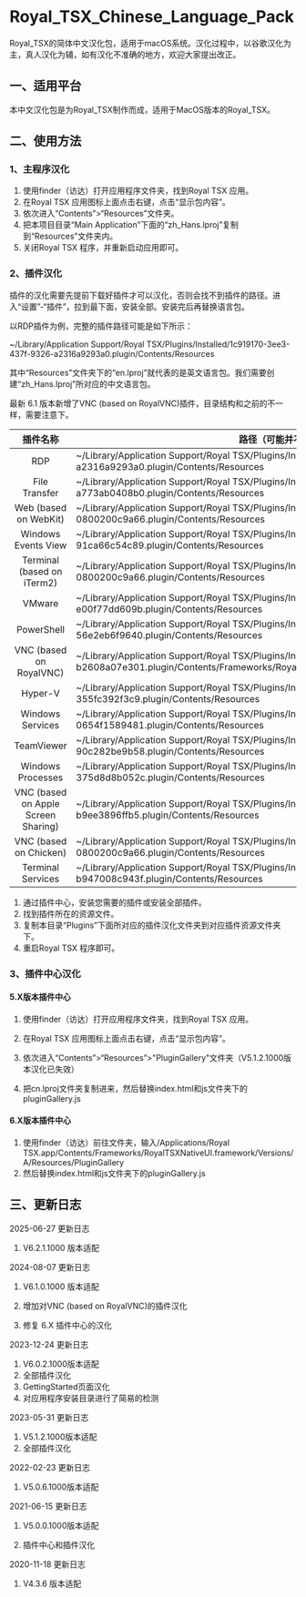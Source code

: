 # Royal_TSX_Chinese_Language_Pack
Royal_TSX的简体中文汉化包，适用于macOS系统。汉化过程中，以谷歌汉化为主，真人汉化为辅，如有汉化不准确的地方，欢迎大家提出改正。

## 一、适用平台

本中文汉化包是为Royal_TSX制作而成，适用于MacOS版本的Royal_TSX。

## 二、使用方法

### 1、主程序汉化

1. 使用finder（访达）打开应用程序文件夹，找到Royal TSX 应用。
2. 在Royal TSX 应用图标上面点击右键，点击“显示包内容”。
3. 依次进入“Contents”>“Resources”文件夹。
4. 把本项目目录“Main Application”下面的“zh_Hans.lproj”复制到“Resources”文件夹内。
5. 关闭Royal TSX 程序，并重新启动应用即可。

### 2、插件汉化

插件的汉化需要先提前下载好插件才可以汉化，否则会找不到插件的路径。进入“设置”-“插件”，拉到最下面，安装全部。安装完后再替换语言包。

以RDP插件为例，完整的插件路径可能是如下所示：

~/Library/Application Support/Royal TSX/Plugins/Installed/1c919170-3ee3-437f-9326-a2316a9293a0.plugin/Contents/Resources

其中“Resources”文件夹下的“en.lproj”就代表的是英文语言包。我们需要创建“zh_Hans.lproj”所对应的中文语言包。

最新 6.1 版本新增了VNC (based on RoyalVNC)插件，目录结构和之前的不一样，需要注意下。

|              插件名称               | 路径（可能并不准确）                                         |
| :---------------------------------: | ------------------------------------------------------------ |
|                 RDP                 | ~/Library/Application Support/Royal TSX/Plugins/Installed/1c919170-3ee3-437f-9326-a2316a9293a0.plugin/Contents/Resources |
|            File Transfer            | ~/Library/Application Support/Royal TSX/Plugins/Installed/3e63afa6-61f6-4f9f-85bf-a773ab0408b0.plugin/Contents/Resources |
|        Web (based on WebKit)        | ~/Library/Application Support/Royal TSX/Plugins/Installed/4a376bc0-9c23-11e1-a8b0-0800200c9a66.plugin/Contents/Resources |
|         Windows Events View         | ~/Library/Application Support/Royal TSX/Plugins/Installed/6b941bae-bff5-46a3-8a40-91ca66c54c89.plugin/Contents/Resources |
|     Terminal (based on iTerm2)      | ~/Library/Application Support/Royal TSX/Plugins/Installed/7c84a650-9896-11e1-a8b0-0800200c9a66.plugin/Contents/Resources |
|               VMware                | ~/Library/Application Support/Royal TSX/Plugins/Installed/9e13c958-7515-4ddd-b914-e00f77dd609b.plugin/Contents/Resources |
|             PowerShell              | ~/Library/Application Support/Royal TSX/Plugins/Installed/21e6e2a4-50e7-49a9-a1b9-56e2eb6f9640.plugin/Contents/Resources |
|       VNC (based on RoyalVNC)       | ~/Library/Application Support/Royal TSX/Plugins/Installed/50ee9d0f-4335-4c1d-8197-b2608a07e301.plugin/Contents/Frameworks/RoyalVNCPlugin.framework/Versions/A/Resources |
|               Hyper-V               | ~/Library/Application Support/Royal TSX/Plugins/Installed/651a0888-d654-4d6e-b3c5-355fc392f3c9.plugin/Contents/Resources |
|          Windows Services           | ~/Library/Application Support/Royal TSX/Plugins/Installed/49253779-c4b7-43c0-bf33-0654f1589481.plugin/Contents/Resources |
|             TeamViewer              | ~/Library/Application Support/Royal TSX/Plugins/Installed/53945263-2109-409b-b682-90c282be9b58.plugin/Contents/Resources |
|          Windows Processes          | ~/Library/Application Support/Royal TSX/Plugins/Installed/b395595d-c20f-49b6-87a0-375d8d8b052c.plugin/Contents/Resources |
| VNC (based on Apple Screen Sharing) | ~/Library/Application Support/Royal TSX/Plugins/Installed/c96b0f90-98be-456e-acc6-b9ee3896ffb5.plugin/Contents/Resources |
|       VNC (based on Chicken)        | ~/Library/Application Support/Royal TSX/Plugins/Installed/dfd69050-9897-11e1-a8b0-0800200c9a66.plugin/Contents/Resources |
|          Terminal Services          | ~/Library/Application Support/Royal TSX/Plugins/Installed/ecda13f4-a5b5-4791-a027-b947008c943f.plugin/Contents/Resources |

1. 通过插件中心，安装您需要的插件或安装全部插件。
2. 找到插件所在的资源文件。
3. 复制本目录“Plugins”下面所对应的插件汉化文件夹到对应插件资源文件夹下。
4. 重启Royal TSX 程序即可。

### 3、插件中心汉化

#### 5.X版本插件中心 

1. 使用finder（访达）打开应用程序文件夹，找到Royal TSX 应用。

2. 在Royal TSX 应用图标上面点击右键，点击“显示包内容”。

3. 依次进入“Contents”>“Resources”>"PluginGallery"文件夹（V5.1.2.1000版本汉化已失效）

4. 把cn.lproj文件夹复制进来，然后替换index.html和js文件夹下的pluginGallery.js

#### 6.X版本插件中心

   1. 使用finder（访达）前往文件夹，输入/Applications/Royal TSX.app/Contents/Frameworks/RoyalTSXNativeUI.framework/Versions/A/Resources/PluginGallery
   1. 然后替换index.html和js文件夹下的pluginGallery.js

## 三、更新日志

2025-06-27 更新日志

1. V6.2.1.1000 版本适配


2024-08-07 更新日志

1. V6.1.0.1000 版本适配

2. 增加对VNC (based on RoyalVNC)的插件汉化

3. 修复 6.X 插件中心的汉化

2023-12-24 更新日志

1. V6.0.2.1000版本适配
2. 全部插件汉化
3. GettingStarted页面汉化
4. 对应用程序安装目录进行了简易的检测

2023-05-31 更新日志

1. V5.1.2.1000版本适配
2. 全部插件汉化

2022-02-23 更新日志

1. V5.0.6.1000版本适配

2021-06-15 更新日志

1. V5.0.0.1000版本适配

2. 插件中心和插件汉化

2020-11-18  更新日志

1. V4.3.6 版本适配
